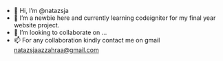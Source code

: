 - 👋 Hi, I’m @natazsja
- 🌱 I’m a newbie here and currently learning codeigniter for my final year website project.
- 💞️ I’m looking to collaborate on ...
- 📫 For any collaboration kindly contact me on gmail natazsjaazzahraa@gmail.com

<!---
natazsja/natazsja is a ✨ special ✨ repository because its `README.md` (this file) appears on your GitHub profile.
You can click the Preview link to take a look at your changes.
--->
